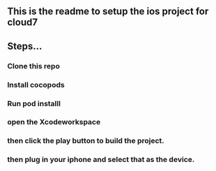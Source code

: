## This is the readme to setup the ios project for cloud7

## Steps...
### Clone this repo
### Install cocopods
### Run pod installl
### open the Xcodeworkspace
### then click the play button to build the project.
### then plug in your iphone and select that as the device.